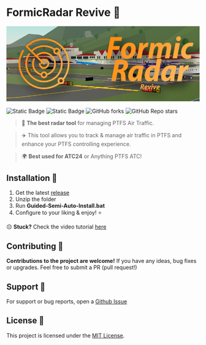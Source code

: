 # FormicRadar Revive 📡

![Project Banner](readme_banner.png?raw=true)

![Static Badge](https://img.shields.io/badge/license-MIT-red?link=https%3A%2F%2Fopensource.org%2Flicense%2Fmit) ![Static Badge](https://img.shields.io/badge/mom_made-pizza_rolls-blue?link=https%3A%2F%2Fopensource.org%2Flicense%2Fmit)
![GitHub forks](https://img.shields.io/github/forks/awdev1/FormicAcid-Radar-Revive)
![GitHub Repo stars](https://img.shields.io/github/stars/awdev1/FormicAcid-Radar-Revive)




> 📡 **The best radar tool** for managing PTFS Air Traffic.


> ✈️ This tool allows you to track & manage air traffic in PTFS and enhance your PTFS controlling experience.

> 🌍 **Best used for ATC24** or Anything PTFS ATC!


## Installation 🔧

1. Get the latest [release](<https://github.com/awdev1/FormicAcid-Radar-Revive/releases>)
2. Unzip the folder
3. Run **Guided-Semi-Auto-Install.bat**
4. Configure to your liking & enjoy! ⭐

😔 **Stuck?** Check the video tutorial [here](<https://www.youtube.com/watch?v=LYUFJBMxizM>)

## Contributing 🤝

**Contributions to the project are welcome!** If you have any ideas, bug fixes or upgrades. Feel free to submit a PR (pull request!)

## Support 💁

For support or bug reports, open a [Github Issue](<https://github.com/awdev1/FormicAcid-Radar-Revive/issues>)

## License 🪪

This project is licensed under the [MIT License](https://opensource.org/license/mit).

